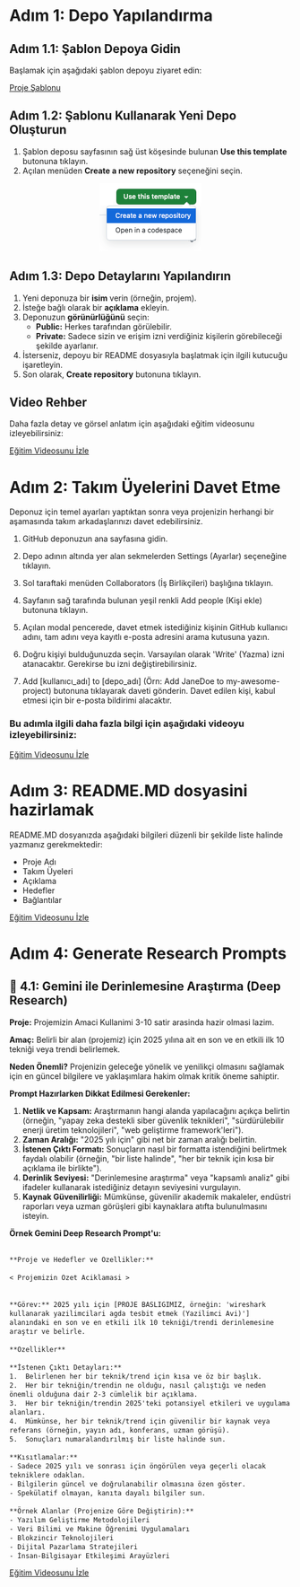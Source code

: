 # Adım 1: Depo Yapılandırma

## **Adım 1.1: Şablon Depoya Gidin**

Başlamak için aşağıdaki şablon depoyu ziyaret edin:

[Proje Şablonu](https://github.com/keyvanarasteh/Project)

## **Adım 1.2: Şablonu Kullanarak Yeni Depo Oluşturun**

1. Şablon deposu sayfasının sağ üst köşesinde bulunan **Use this template** butonuna tıklayın.  
2. Açılan menüden **Create a new repository** seçeneğini seçin.

<div align="center">
<img src="assets/screenshot.01.png" alt="Use Template">
</div>

## **Adım 1.3: Depo Detaylarını Yapılandırın**

1. Yeni deponuza bir **isim** verin (örneğin, projem).  
2. İsteğe bağlı olarak bir **açıklama** ekleyin.  
3. Deponuzun **görünürlüğünü** seçin:  
   * **Public:** Herkes tarafından görülebilir.  
   * **Private:** Sadece sizin ve erişim izni verdiğiniz kişilerin görebileceği şekilde ayarlanır.  
4. İsterseniz, depoyu bir README dosyasıyla başlatmak için ilgili kutucuğu işaretleyin.  
5. Son olarak, **Create repository** butonuna tıklayın.

## **Video Rehber**

Daha fazla detay ve görsel anlatım için aşağıdaki eğitim videosunu izleyebilirsiniz:

[Eğitim Videosunu İzle](https://youtu.be/CjhOSFO38V4)

# Adım 2: Takım Üyelerini Davet Etme

Deponuz için temel ayarları yaptıktan sonra veya projenizin herhangi bir aşamasında takım arkadaşlarınızı davet edebilirsiniz.

1. GitHub deponuzun ana sayfasına gidin.

2. Depo adının altında yer alan sekmelerden Settings (Ayarlar) seçeneğine tıklayın.


3. Sol taraftaki menüden Collaborators (İş Birlikçileri) başlığına tıklayın.


4. Sayfanın sağ tarafında bulunan yeşil renkli Add people (Kişi ekle) butonuna tıklayın.


5. Açılan modal pencerede, davet etmek istediğiniz kişinin GitHub kullanıcı adını, tam adını veya kayıtlı e-posta adresini arama kutusuna yazın.

6. Doğru kişiyi bulduğunuzda seçin. Varsayılan olarak 'Write' (Yazma) izni atanacaktır. Gerekirse bu izni değiştirebilirsiniz.

7. Add [kullanıcı_adı] to [depo_adı] (Örn: Add JaneDoe to my-awesome-project) butonuna tıklayarak daveti gönderin. Davet edilen kişi, kabul etmesi için bir e-posta bildirimi alacaktır.

### Bu adımla ilgili daha fazla bilgi için aşağıdaki videoyu izleyebilirsiniz:

[Eğitim Videosunu İzle](https://youtu.be/-AZ-h_ivXdc)


# Adım 3: README.MD dosyasini hazirlamak

README.MD dosyanızda aşağıdaki bilgileri düzenli bir şekilde liste halinde yazmanız gerekmektedir:

- Proje Adı
- Takım Üyeleri
- Açıklama
- Hedefler
- Bağlantılar

[Eğitim Videosunu İzle](https://youtu.be/Lc6JnRCWe4w)

# Adım 4: Generate Research Prompts

## 🚀 4.1: Gemini ile Derinlemesine Araştırma (Deep Research)

**Proje:** Projemizin Amaci Kullanimi 3-10 satir arasinda hazir olmasi lazim.

**Amaç:** Belirli bir alan (projemiz) için 2025 yılına ait en son ve en etkili ilk 10 tekniği veya trendi belirlemek.

**Neden Önemli?** Projenizin geleceğe yönelik ve yenilikçi olmasını sağlamak için en güncel bilgilere ve yaklaşımlara hakim olmak kritik öneme sahiptir.

**Prompt Hazırlarken Dikkat Edilmesi Gerekenler:**

1.  **Netlik ve Kapsam:** Araştırmanın hangi alanda yapılacağını açıkça belirtin (örneğin, "yapay zeka destekli siber güvenlik teknikleri", "sürdürülebilir enerji üretim teknolojileri", "web geliştirme framework'leri").
2.  **Zaman Aralığı:** "2025 yılı için" gibi net bir zaman aralığı belirtin.
3.  **İstenen Çıktı Formatı:** Sonuçların nasıl bir formatta istendiğini belirtmek faydalı olabilir (örneğin, "bir liste halinde", "her bir teknik için kısa bir açıklama ile birlikte").
4.  **Derinlik Seviyesi:** "Derinlemesine araştırma" veya "kapsamlı analiz" gibi ifadeler kullanarak istediğiniz detayın seviyesini vurgulayın.
5.  **Kaynak Güvenilirliği:** Mümkünse, güvenilir akademik makaleler, endüstri raporları veya uzman görüşleri gibi kaynaklara atıfta bulunulmasını isteyin.



**Örnek Gemini Deep Research Prompt'u:**

```text

**Proje ve Hedefler ve Ozellikler:** 

< Projemizin Ozet Aciklamasi >


**Görev:** 2025 yılı için [PROJE BASLIGIMIZ, örneğin: 'wireshark kullanarak yazilimcilari agda tesbit etmek (Yazilimci Avi)'] alanındaki en son ve en etkili ilk 10 tekniği/trendi derinlemesine araştır ve belirle.

**Ozellikler** 

**İstenen Çıktı Detayları:**
1.  Belirlenen her bir teknik/trend için kısa ve öz bir başlık.
2.  Her bir tekniğin/trendin ne olduğu, nasıl çalıştığı ve neden önemli olduğuna dair 2-3 cümlelik bir açıklama.
3.  Her bir tekniğin/trendin 2025'teki potansiyel etkileri ve uygulama alanları.
4.  Mümkünse, her bir teknik/trend için güvenilir bir kaynak veya referans (örneğin, yayın adı, konferans, uzman görüşü).
5.  Sonuçları numaralandırılmış bir liste halinde sun.

**Kısıtlamalar:**
- Sadece 2025 yılı ve sonrası için öngörülen veya geçerli olacak tekniklere odaklan.
- Bilgilerin güncel ve doğrulanabilir olmasına özen göster.
- Spekülatif olmayan, kanıta dayalı bilgiler sun.

**Örnek Alanlar (Projenize Göre Değiştirin):**
- Yazılım Geliştirme Metodolojileri
- Veri Bilimi ve Makine Öğrenimi Uygulamaları
- Blokzincir Teknolojileri
- Dijital Pazarlama Stratejileri
- İnsan-Bilgisayar Etkileşimi Arayüzleri
```


[Eğitim Videosunu İzle](https://youtu.be/Lc6JnRCWe4w)



<!-- 

Step.3:

Create readme.md

Step.4:

Generate Research Prompts

Step.5:

Do Gemini Deep Search

Step.6: 

Commit research document to repository.

Step.7:

Generate roadmap.md

Step.9:

Commit roadmap to repository.

Step.10:

Start to implement roadmap steps... -->
